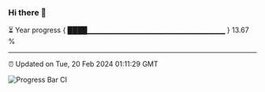### Hi there 👋

⏳ Year progress { ████▁▁▁▁▁▁▁▁▁▁▁▁▁▁▁▁▁▁▁▁▁▁▁▁▁▁ } 13.67 %

---

⏰ Updated on Tue, 20 Feb 2024 01:11:29 GMT

![Progress Bar CI](https://github.com/ZhaoGui/ZhaoGui/workflows/Progress%20Bar%20CI/badge.svg)
